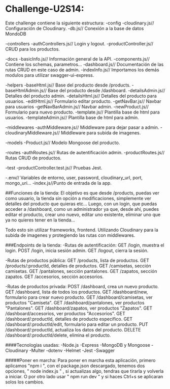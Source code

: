 # Challenge-U2S14:
Este challenge contiene la siguiente estructura:
-config
    -cloudinary.js// Configuración de Cloudinary.
    -db.js// Conexión a la base de datos MondoDB

-controllers
    -authControllers.js// Login y logout.
    -productController.js// CRUD para los productos.

-docs
    -basicInfo.js// Información general de la API.
    -components.js// Contiene los schemas, parametros...
    -dashboard.js// Documentación de las rutas CRUD en este caso de admin.
    -indexInfo.js// Importamos los demás modulos para utilizar swagger-ui-express.

-helpers
    -baseHtml.js// Base del producto desde /products.
    -baseHtmlAdmin.js// Base del producto desde /dashboard.
    -detailsAdmin.js// Detalles del producto admin.
    -detailsHtml.js// Detalles del producto para usuarios.
    -editHtml.js// Formulario editar producto.
    -getNavBar.js// Navbar para usuarios
    -getNavBarAdmin.js// Navbar admin.
    -newProduct.js// Formulario para nuevo producto.
    -template.js// Plantilla base de html para usuarios.
    -templateAdmin.js// Plantilla base de html para admin.

-middlewares
    -authMiddleware.js// Middleware para dejar pasar a admin.
    -cloudinaryMiddleware.js// Middleware para subida de imagenes.

-models
    -Product.js// Modelo Mongoose del producto.

-routes
    -authRoutes.js// Rutas de autentificación admin.
    -productRoutes.js// Rutas CRUD de productos.

-test
    -productController.test.js// Pruebas Jest.

-.env// Variables de entorno, user, password, cloudinary_url, port, mongo_uri...
-index.js//Punto de entrada de la app.

##Funciones de la tienda:
El objetivo es que desde /products, puedas ver como usuario, la tienda sin opción a modificaciones, simplemente ver detalles del producto que quieras etc...
Luego, con un login, que puedas acceder a /dashboard, como un administrador ya que, desde ahí, puedes editar el producto, crear uno nuevo, editar uno existente, eliminar uno que ya no quieres tener en la tienda...

Todo esto sin utilizar frameworks, frontend. Utilizando Cloudinary para la subida de imagenes y protegiendo las rutas con middlewares.

###Endpoints de la tienda:
-Rutas de autentificación:
GET /login, muestra el login.
POST /login, inicia sesión admin.
GET /logout, cierra la sesión.

-Rutas de productos pública:
GET /products, lista de productos.
GET /products/:productId, detalles de productos.
GET /camisetas, sección camisetas.
GET /pantalones, sección pantalones.
GET /zapatos, sección zapatos.
GET /accesorios, sección accesorios.

-Rutas de productos privada:
POST /dashboard, crea un nuevo producto.
GET /dashboard, lista de todos los productos.
GET /dashboard/new, formulario para crear nuevo producto.
GET /dashboard/camisetas, ver productos "Camiseta".
GET /dashboard/pantalones, ver productos "Pantalones".
GET /dashboard/zapatos, ver productos "Zapatos".
GET /dashboard/accesorios, ver productos "Accesorios".
GET /dashboard/:productId, detalles de producto específico.
GET /dashboard/:productId/edit, formulario para editar un producto.
PUT /dashboard/:productId, actualiza los datos del producto.
DELETE /dashboard/:productId/delete, elimina el producto.

####Tecnologías usadas:
-Node.js
-Express
-MongoDB y Mongoose
-Cloudinary
-Multer
-dotenv
-Helmet
-Jest
-Swagger

#####Poner en marcha:
Para poner en marcha esta aplicación, primero aplicamos "npm i ", con el package.json descargado, tenemos dos opciones, " node index.js " , si actualizas algo, tendras que tirarla y volverla a iniciar.
O por otro lado usar " npm run dev " y si haces Ctrl+s se aplicaran solos los cambios.

